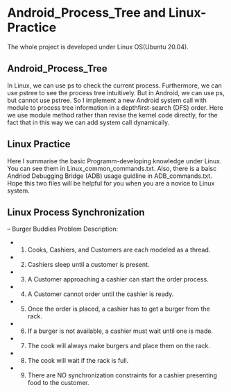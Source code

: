 # Android_Process_Tree and Linux-Practice
The whole project is developed under Linux OS(Ubuntu 20.04). 
## Android_Process_Tree
In Linux, we can use ps to check the current process. Furthermore, we can use pstree to see the process tree intuitively.
But in Android, we can use ps, but cannot use pstree. 
So I implement a new Android system call with module to process tree information in a depthfirst-search (DFS) order.
Here we use module method rather than revise the kernel code directly, for the fact that in this way we can add system call dynamically.
## Linux Practice
Here I summarise the basic Programm-developing knowledge under Linux. You can see them in Linux_common_commands.txt.
Also, there is a baisc Andriod Debugging Bridge (ADB) usage guidline in ADB_commands.txt. Hope this two files will be helpful for you when you are a novice to Linux system.
## Linux Process Synchronization
– Burger Buddies Problem Description:
* 1.  Cooks, Cashiers, and Customers are each modeled as a thread. 
* 2.	Cashiers sleep until a customer is present.
* 3.	A Customer approaching a cashier can start the order process.
* 4.	A Customer cannot order until the cashier is ready.
* 5.	Once the order is placed, a cashier has to get a burger from the rack.
* 6.	If a burger is not available, a cashier must wait until one is made.
* 7.	The cook will always make burgers and place them on the rack.
* 8.	The cook will wait if the rack is full.
* 9.	There are NO synchronization constraints for a cashier presenting food to the customer.
